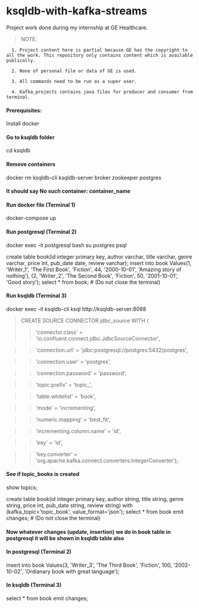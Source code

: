 # ksqldb-with-kafka-streams
Project work done during my internship at GE Healthcare.
> NOTE:
     
      1. Project content here is partial because GE has the copyright to all the work. This repository only contains content which is available publically.
      
      2. None of personal file or data of GE is used.
      
      3. All commands need to be run as a super user.
      
      4. Kafka_projects contains java files for producer and consumer from terminal.

#### Prerequisites:
Install docker

#### Go to ksqldb folder
cd ksqldb

#### Remove containers
docker rm ksqldb-cli ksqldb-server broker zookeeper postgres
#### It should say No such container: container_name

#### Run docker file (Terminal 1)
docker-compose up

#### Run postgresql (Terminal 2)
docker exec -it postgresql bash
su postgres
psql

create table book(id integer primary key, author varchar, title varchar, genre varchar, price int, pub_date date, review varchar);
insert into book Values(1, 'Writer_1', 'The First Book', 'Fiction', 44, '2000-10-01', 'Amazing story of nothing'), (2, 'Writer_2', 'The Second Book', 'Fiction', 50, '2001-10-01', 'Good story');
select * from book;               # (Do not close the terminal)

#### Run ksqldb (Terminal 3)
docker exec -it ksqldb-cli ksql http://ksqldb-server:8088
> CREATE SOURCE CONNECTOR jdbc_source WITH (
  >>'connector.class'          = 'io.confluent.connect.jdbc.JdbcSourceConnector',
  
  >>'connection.url'           = 'jdbc:postgresql://postgres:5432/postgres',
  
  >>'connection.user'          = 'postgres',
  
  >>'connection.password'      = 'password',
  
  >>'topic.prefix'             = 'topic_',
  
  >>'table.whitelist'          = 'book',
  
  >>'mode'                     = 'incrementing',
  
  >>'numeric.mapping'          = 'best_fit',
  
  >>'incrementing.column.name' = 'id',
  
  >>'key'                      = 'id',
  
  >>'key.converter'            = 'org.apache.kafka.connect.converters.IntegerConverter');
  
#### See if topic_books is created
show topics;

create table book(id integer primary key, author string, title string, genre string, price int, pub_date string, review string) with (kafka_topic='topic_book', value_format='json');
select * from book emit changes;     # (Do not close the terminal)

#### Now whatever changes (update, insertion) we do in book table in postgresql it will be shown in ksqldb table also
#### In postgresql (Terminal 2)
insert into book Values(3, 'Writer_3', 'The Third Book', 'Fiction', 100, '2002-10-02', 'Ordianary book with great language');

#### In ksqldb (Terminal 3)
select * from book emit changes;

